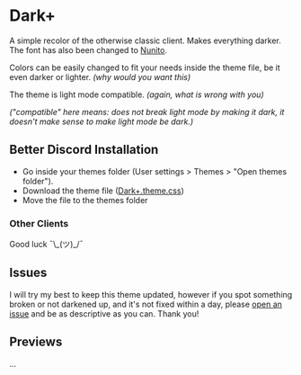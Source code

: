 # Dark+
A simple recolor of the otherwise classic client. Makes everything darker. The font has also been changed to [Nunito](https://fonts.google.com/specimen/Nunito).

Colors can be easily changed to fit your needs inside the theme file, be it even darker or lighter. _(why would you want this)_

The theme is light mode compatible. _(again, what is wrong with you)_

_("compatible" here means: does not break light mode by making it dark, it doesn't make sense to make light mode be dark.)_

## Better Discord Installation
- Go inside your themes folder (User settings > Themes > "Open themes folder").
- Download the theme file ([Dark+.theme.css](https://github.com/Sans3108/vanilla-dark-plus/blob/master/Dark+.theme.css))
- Move the file to the themes folder

### Other Clients
Good luck ¯\\\_(ツ)\_/¯

## Issues
I will try my best to keep this theme updated, however if you spot something broken or not darkened up, and it's not fixed within a day, please [open an issue](https://github.com/Sans3108/Vanilla-Dark-Plus/issues/new) and be as descriptive as you can. Thank you!

## Previews
...